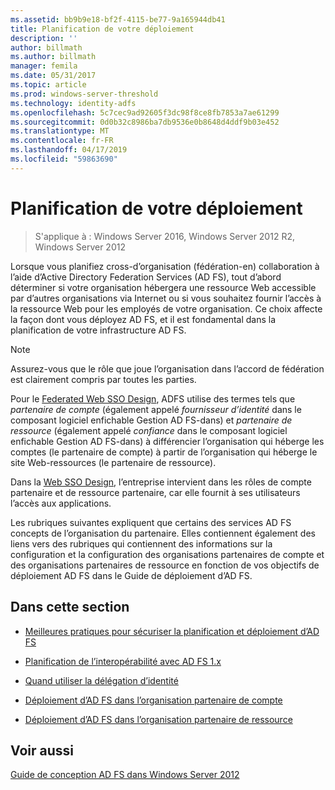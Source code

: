 ```yaml
---
ms.assetid: bb9b9e18-bf2f-4115-be77-9a165944db41
title: Planification de votre déploiement
description: ''
author: billmath
ms.author: billmath
manager: femila
ms.date: 05/31/2017
ms.topic: article
ms.prod: windows-server-threshold
ms.technology: identity-adfs
ms.openlocfilehash: 5c7cec9ad92605f3dc98f8ce8fb7853a7ae61299
ms.sourcegitcommit: 0d0b32c8986ba7db9536e0b8648d4ddf9b03e452
ms.translationtype: MT
ms.contentlocale: fr-FR
ms.lasthandoff: 04/17/2019
ms.locfileid: "59863690"
---
```

# <a name="planning-your-deployment"></a>Planification de votre déploiement

>S'applique à : Windows Server 2016, Windows Server 2012 R2, Windows Server 2012

Lorsque vous planifiez cross\-d’organisation \(fédération\-en\) collaboration à l’aide d’Active Directory Federation Services \(AD FS\), tout d’abord déterminer si votre organisation hébergera une ressource Web accessible par d’autres organisations via Internet ou si vous souhaitez fournir l’accès à la ressource Web pour les employés de votre organisation. Ce choix affecte la façon dont vous déployez AD FS, et il est fondamental dans la planification de votre infrastructure AD FS.  
  
> [!NOTE]  
> Assurez-vous que le rôle que joue l’organisation dans l’accord de fédération est clairement compris par toutes les parties.  
  
Pour le [Federated Web SSO Design](Federated-Web-SSO-Design.md), ADFS utilise des termes tels que *partenaire de compte* \(également appelé *fournisseur d’identité* dans le composant logiciel enfichable Gestion AD FS\-dans\) et *partenaire de ressource* \(également appelé *confiance* dans le composant logiciel enfichable Gestion AD FS\-dans\) à différencier l’organisation qui héberge les comptes \(le partenaire de compte\) à partir de l’organisation qui héberge le site Web\-ressources \(le partenaire de ressource\).  
  
Dans la [Web SSO Design](Web-SSO-Design.md), l’entreprise intervient dans les rôles de compte partenaire et de ressource partenaire, car elle fournit à ses utilisateurs l’accès aux applications.  
  
Les rubriques suivantes expliquent que certains des services AD FS concepts de l’organisation du partenaire. Elles contiennent également des liens vers des rubriques qui contiennent des informations sur la configuration et la configuration des organisations partenaires de compte et des organisations partenaires de ressource en fonction de vos objectifs de déploiement AD FS dans le Guide de déploiement d’AD FS.  
  
## <a name="in-this-section"></a>Dans cette section  
  
-   [Meilleures pratiques pour sécuriser la planification et déploiement d’AD FS](Best-Practices-for-Secure-Planning-and-Deployment-of-AD-FS.md)  
  
-   [Planification de l’interopérabilité avec AD FS 1.x](Planning-for-Interoperability-with-AD-FS-1.x.md)  
  
-   [Quand utiliser la délégation d’identité](When-to-Use-Identity-Delegation.md)  
  
-   [Déploiement d’AD FS dans l’organisation partenaire de compte](Deploying-AD-FS-in-the-Account-Partner-Organization-2012.md)  
  
-   [Déploiement d’AD FS dans l’organisation partenaire de ressource](Deploying-AD-FS-in-the-Resource-Partner-Organization-2012.md)  
  
## <a name="see-also"></a>Voir aussi
[Guide de conception AD FS dans Windows Server 2012](AD-FS-Design-Guide-in-Windows-Server-2012.md)


